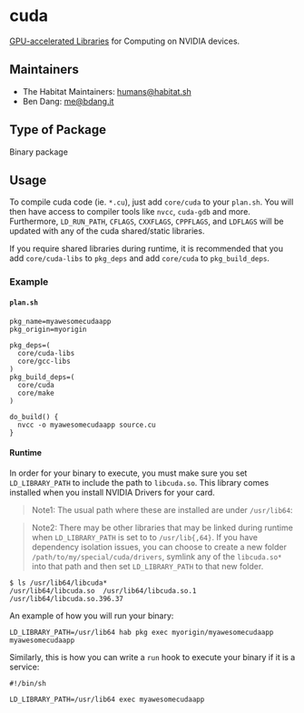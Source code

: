 # cuda

[GPU-accelerated Libraries](https://developer.nvidia.com/cuda-zone) for Computing on NVIDIA devices.

## Maintainers

* The Habitat Maintainers: <humans@habitat.sh>
* Ben Dang: <me@bdang.it>

## Type of Package

Binary package

## Usage

To compile cuda code (ie. `*.cu`), just add `core/cuda` to your `plan.sh`.  You will then have
access to compiler tools like `nvcc`, `cuda-gdb` and more.  Furthermore, `LD_RUN_PATH`, `CFLAGS`,
`CXXFLAGS`, `CPPFLAGS`, and `LDFLAGS` will be updated with any of the cuda shared/static libraries.

If you require shared libraries during runtime, it is recommended that you add `core/cuda-libs` to
`pkg_deps` and add `core/cuda` to `pkg_build_deps`.

### Example

#### `plan.sh`

```shell
pkg_name=myawesomecudaapp
pkg_origin=myorigin

pkg_deps=(
  core/cuda-libs
  core/gcc-libs
)
pkg_build_deps=(
  core/cuda
  core/make
)

do_build() {
  nvcc -o myawesomecudaapp source.cu
}
```

#### Runtime

In order for your binary to execute, you must make sure you set `LD_LIBRARY_PATH` to include the
path to `libcuda.so`.  This library comes installed when you install NVIDIA Drivers for your card.

> Note1: The usual path where these are installed are under `/usr/lib64`:

> Note2: There may be other libraries that may be linked during runtime when `LD_LIBRARY_PATH` is
         set to to `/usr/lib{,64}`.  If you have dependency isolation issues, you can choose to
         create a new folder `/path/to/my/special/cuda/drivers`, symlink any of the `libcuda.so*`
         into that path and then set `LD_LIBRARY_PATH` to that new folder.

```shell
$ ls /usr/lib64/libcuda*
/usr/lib64/libcuda.so  /usr/lib64/libcuda.so.1  /usr/lib64/libcuda.so.396.37
```

An example of how you will run your binary:

```shell
LD_LIBRARY_PATH=/usr/lib64 hab pkg exec myorigin/myawesomecudaapp myawesomecudaapp
```

Similarly, this is how you can write a `run` hook to execute your binary if it is a service:

```shell
#!/bin/sh

LD_LIBRARY_PATH=/usr/lib64 exec myawesomecudaapp
```
